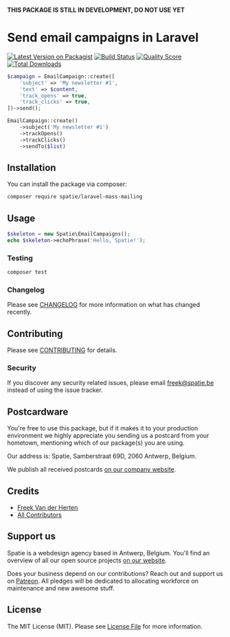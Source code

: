 **THIS PACKAGE IS STILL IN DEVELOPMENT, DO NOT USE YET**

# Send email campaigns in Laravel

[![Latest Version on Packagist](https://img.shields.io/packagist/v/spatie/laravel-mass-mailing.svg?style=flat-square)](https://packagist.org/packages/spatie/:package_name)
[![Build Status](https://img.shields.io/travis/spatie/laravel-mass-mailing/master.svg?style=flat-square)](https://travis-ci.org/spatie/:package_name)
[![Quality Score](https://img.shields.io/scrutinizer/g/spatie/laravel-mass-mailing.svg?style=flat-square)](https://scrutinizer-ci.com/g/spatie/:package_name)
[![Total Downloads](https://img.shields.io/packagist/dt/spatie/laravel-mass-mailing.svg?style=flat-square)](https://packagist.org/packages/spatie/:package_name)


```php
$campaign = EmailCampaign::create([
    'subject' => 'My newsletter #1',
    'text' => $content,
    'track_opens' => true,
    'track_clicks' => true,
])->send();

EmailCampaign::create()
    ->subject('My newsletter #1')
    ->trackOpens()
    ->trackClicks()
    ->sendTo($list)
```

## Installation

You can install the package via composer:

```bash
composer require spatie/laravel-mass-mailing
```

## Usage

``` php
$skeleton = new Spatie\EmailCampaigns();
echo $skeleton->echoPhrase('Hello, Spatie!');
```

### Testing

``` bash
composer test
```

### Changelog

Please see [CHANGELOG](CHANGELOG.md) for more information on what has changed recently.

## Contributing

Please see [CONTRIBUTING](CONTRIBUTING.md) for details.

### Security

If you discover any security related issues, please email freek@spatie.be instead of using the issue tracker.

## Postcardware

You're free to use this package, but if it makes it to your production environment we highly appreciate you sending us a postcard from your hometown, mentioning which of our package(s) you are using.

Our address is: Spatie, Samberstraat 69D, 2060 Antwerp, Belgium.

We publish all received postcards [on our company website](https://spatie.be/en/opensource/postcards).

## Credits

- [Freek Van der Herten](https://github.com/freekmurze)
- [All Contributors](../../contributors)

## Support us

Spatie is a webdesign agency based in Antwerp, Belgium. You'll find an overview of all our open source projects [on our website](https://spatie.be/opensource).

Does your business depend on our contributions? Reach out and support us on [Patreon](https://www.patreon.com/spatie). 
All pledges will be dedicated to allocating workforce on maintenance and new awesome stuff.

## License

The MIT License (MIT). Please see [License File](LICENSE.md) for more information.
